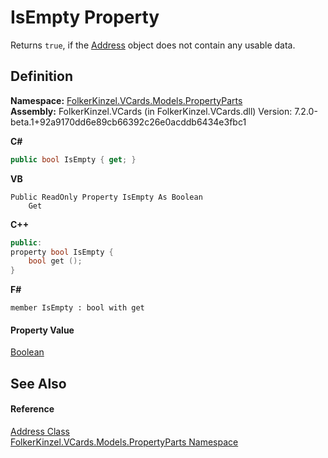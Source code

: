# IsEmpty Property


Returns `true`, if the <a href="9f69befd-abd0-98b8-454a-a0a959ff196b.md">Address</a> object does not contain any usable data.



## Definition
**Namespace:** <a href="dbd283d2-4531-056c-7d94-281acad42316.md">FolkerKinzel.VCards.Models.PropertyParts</a>  
**Assembly:** FolkerKinzel.VCards (in FolkerKinzel.VCards.dll) Version: 7.2.0-beta.1+92a9170dd6e89cb66392c26e0acddb6434e3fbc1

**C#**
``` C#
public bool IsEmpty { get; }
```
**VB**
``` VB
Public ReadOnly Property IsEmpty As Boolean
	Get
```
**C++**
``` C++
public:
property bool IsEmpty {
	bool get ();
}
```
**F#**
``` F#
member IsEmpty : bool with get
```



#### Property Value
<a href="https://learn.microsoft.com/dotnet/api/system.boolean" target="_blank" rel="noopener noreferrer">Boolean</a>

## See Also


#### Reference
<a href="9f69befd-abd0-98b8-454a-a0a959ff196b.md">Address Class</a>  
<a href="dbd283d2-4531-056c-7d94-281acad42316.md">FolkerKinzel.VCards.Models.PropertyParts Namespace</a>  
